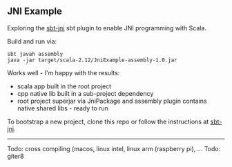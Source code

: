 JNI Example
-----

Exploring the [sbt-jni](https://github.com/jodersky/sbt-jni) sbt plugin to
enable JNI programming with Scala.

Build and run via:
```console
sbt javah assembly
java -jar target/scala-2.12/JniExample-assembly-1.0.jar
```

Works well - I'm happy with the results:

  * scala app built in the root project
  * cpp native lib built in a sub-project dependency
  * root project superjar via JniPackage and assembly plugin contains native shared libs - ready to run

To bootstrap a new project, clone this repo or follow the instructions at
[sbt-jni](https://github.com/jodersky/sbt-jni).

----
Todo: cross compiling (macos, linux intel, linux arm (raspberry pi), ...
Todo: giter8


